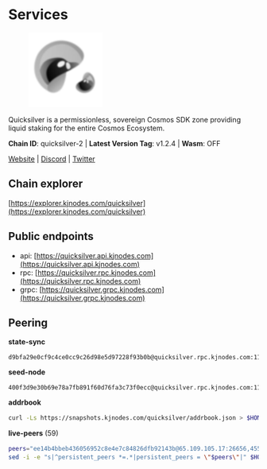 # Services

<figure><img src="https://raw.githubusercontent.com/kj89/cosmos-images/main/logos/quicksilver.png" width="150" alt=""><figcaption></figcaption></figure>

Quicksilver is a permissionless, sovereign Cosmos SDK zone providing liquid staking for the entire Cosmos Ecosystem.

**Chain ID**: quicksilver-2 | **Latest Version Tag**: v1.2.4 | **Wasm**: OFF

[Website](https://quicksilver.zone) | [Discord](https://discord.gg/quicksilverprotocol) | [Twitter](https://twitter.com/quicksilverzone)




## Chain explorer
[https://explorer.kjnodes.com/quicksilver](https://explorer.kjnodes.com/quicksilver)

## Public endpoints

* api: [https://quicksilver.api.kjnodes.com](https://quicksilver.api.kjnodes.com)
* rpc: [https://quicksilver.rpc.kjnodes.com](https://quicksilver.rpc.kjnodes.com)
* grpc: [https://quicksilver.grpc.kjnodes.com](https://quicksilver.grpc.kjnodes.com)

## Peering

**state-sync**

```text
d9bfa29e0cf9c4ce0cc9c26d98e5d97228f93b0b@quicksilver.rpc.kjnodes.com:11656
```

**seed-node**

```text
400f3d9e30b69e78a7fb891f60d76fa3c73f0ecc@quicksilver.rpc.kjnodes.com:11659
```

**addrbook**
```bash
curl -Ls https://snapshots.kjnodes.com/quicksilver/addrbook.json > $HOME/.quicksilverd/config/addrbook.json
```

**live-peers** (59)
```bash
peers="ee14b4bbeb436056952c8e4e7c84826dfb92143b@65.109.105.17:26656,4559f4c24037bfad4791b2a6d6d5c769a16cad53@65.109.92.79:15656,d22c450ef79e019dc702d9098ff09f02294e6dff@65.109.37.58:26656,0a3860f9d3c27b34910fe8660240ae55699b55c2@84.244.95.245:26656,b212d5740b2e11e54f56b072dc13b6134650cfb5@169.155.168.98:26656,ebafaa0d0087ecfc785b095d6a91a67a12eecd80@5.9.100.25:26656,43b97f492bf47b455b7b275c396b1840f4eb336d@142.132.139.101:26656,4aa307d4ce413837a3da019e966d8115fb4c1467@198.244.229.218:26656,e3dd956ac4081ba42ae3d038edd6d80ddf092751@198.199.90.99:26656,d9bfa29e0cf9c4ce0cc9c26d98e5d97228f93b0b@65.109.88.38:11656,8b575bbadf6bacdae40cf97681f111f6b0eb3a91@65.108.206.57:11656,ff2055b198685f619897058a26776b9d1b73dc3c@178.63.184.129:26656,ef9c9b1952f245fbb24603d5a1f643041bec7af7@141.95.65.26:29986,0a226e70ceb7a4123e66216d1ed83ef22ed8a187@185.119.118.118:2000,05241d21ff9e7c699bbdb4faa73da1860b6d8cd7@128.199.85.168:26656,4aa6607f87ad0b458526d3405731e71553cf275c@219.100.163.35:26656,161f453c9ff27f3120ec5078f56b505316fbc720@65.108.6.45:61156,c8b01e6700d048b1aae34d76f5c56511b2a90ab1@57.128.133.24:26656,ba52d6744d89cf66cf29d7663a21e1299d0f6744@74.80.183.130:26654,2309e82e7200ac8a81f1e1f57b3ee604a20af853@51.79.177.229:26667,46a0c8717148c4a4aa86eaaa9727e7bc6bb8e70c@49.12.7.7:26656,4de2811fd20d33110daf62223975beccecbe55a0@15.235.114.195:26656,8ebd6e7c74a9c36a175f9a86148354b378a4f387@185.248.24.16:26656,271419d3eb3878c902ebb0064490ad702d9d067f@144.76.145.150:26656,6785dbb8a0138600e0e0faaa77baa375451b38bb@162.55.132.48:15620,3a5d0b97feb595375c24665dcf17d793be129e8b@51.89.155.2:28656,61d96fee29a9615c208c4db72526d23b45094cb4@65.108.195.30:36656,c0beca70dbd3ef5bb433f7aa280d56d2a150bbd3@95.214.52.144:26656,1b569bf57da79df4f85d207a161a97626988af76@65.109.92.241:20026,ec076ff33f2986d064b78602e2ccd2c925bf761e@161.97.82.203:26256,36640aca1c3109ef36d607ec650e8eff832bb39c@195.14.6.2:26656,58fe3a7b075e7302f8b46b8171a0aa19ff4a427a@65.108.195.29:31126,443ad7c991b2915b620673b10206c92e2b4040e0@173.67.177.120:26656,83435bc3cbb0204188c666259ccebcd73ac33ec8@65.109.139.182:11656,2c658378f5356e39ecea6947eb312f45a8ccfde1@142.132.199.211:26654,765aa57477e21bf94d4c41dda643f297132a1178@51.195.234.250:26656,09f16a08fb0da3a20a7bc0212e3bc4645b04918c@65.21.142.30:28656,a7d96dc929824613315dcc1c90fee119f28cc51f@169.155.168.83:26656,b4bcce87121963e1e97619dc135f2eb1a9fd5dfc@88.198.32.17:36656,ef1cb5bff5b76957f02636a30d5d85d861a35dbe@65.109.92.240:21026,e50848e299c7909245a9af690341ff27e21f7b69@65.109.87.88:56656,bbb6a02a90ef98975525d9bd7137511e18edddc1@141.95.99.81:26656,679f56feb7f4f91d46a92d0eb474d1dc43466d18@213.239.215.59:29986,063cc6b75194c4f943d32c549667ba210a7f2de1@195.3.222.240:26856,663134c4999f4f9fc59879eaaebbb332e91e2160@45.34.1.114:33656,5fac02f574af4a43442bce8341d0ef9aad1d2ead@65.109.19.177:26656,003e4eb492f39b095bf4e9fc7652658bf0a699ac@65.21.94.45:26656,06230bbaabb6c9c6223275b57d8e10fc609ae7ba@51.89.7.184:26633,26d23125db7493486dc9931b4181425d725e4ac6@65.109.55.186:20656,0865ef3e5a613f75f17a0092bd47e71d8c171124@51.222.44.116:15656,9bed2c944243fd3ee35a6e4e8da0956f61518603@65.109.21.75:26656,a0352933c3a4e525ac1cd595400f3123fbd597f6@65.108.230.161:46656,a1f5e0b68f36091d5fc8f30aba914b6c191f21fa@65.108.128.201:11156,cbc2c7a7cd39750abee0dcd5dd2832feddbde20e@50.21.173.76:26656,ae353518e6009eb48d80ccf6a006a9644e9dd309@146.19.24.101:26656,9ba4298ce8782f71c0ba180828799663eba74e06@65.21.136.170:54656,bf5d518265b2d5e670cee6f4dc08b95da4fe8baf@107.155.109.202:26656,185f80586290dcd53db67ebc2da1e146e291bcd6@148.251.13.186:11156,b6aaf404d75de74020fbcee92e6436c6cf9e6ff1@65.109.21.74:26656"
sed -i -e "s|^persistent_peers *=.*|persistent_peers = \"$peers\"|" $HOME/.quicksilverd/config/config.toml
```
